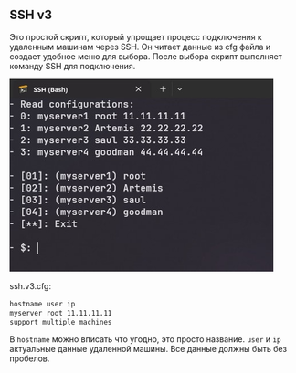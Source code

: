 ## SSH v3

Это простой скрипт, который упрощает процесс подключения к удаленным машинам через SSH. Он читает данные из cfg файла и создает удобное меню для выбора. После выбора скрипт выполняет команду SSH для подключения.

![](PREVIEW-ssh.v3.jpg)

ssh.v3.cfg:

```
hostname user ip
myserver root 11.11.11.11
support multiple machines
```

В `hostname` можно вписать что угодно, это просто название. `user` и `ip` актуальные данные удаленной машины. Все данные должны быть без пробелов.
